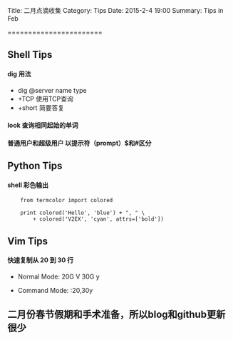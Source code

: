 Title: 二月点滴收集
Category: Tips
Date: 2015-2-4 19:00
Summary: Tips in Feb

=======================

## Shell Tips

#### dig 用法

- dig @server name type
- +TCP 使用TCP查询
- +short 简要答复

#### look  查询相同起始的单词

#### 普通用户和超级用户 以提示符（prompt）$和#区分

## Python Tips

#### shell 彩色输出

        from termcolor import colored

        print colored('Hello', 'blue') + ", " \
            + colored('V2EX', 'cyan', attrs=['bold'])

## Vim Tips

#### 快速复制从 20 到 30 行

- Normal Mode: 20G V 30G y

- Command Mode: :20,30y 


## 二月份春节假期和手术准备，所以blog和github更新很少
